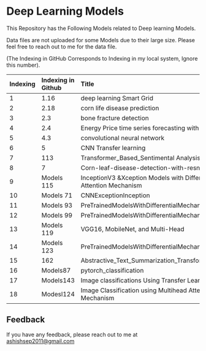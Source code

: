 
# Deep Learning Models

This Repository has the Following Models related to Deep learning Models.

Data files are not uploaded for some Models due to their large size. Please feel free to reach out to me for the data file.

(The Indexing in GitHub Corresponds to Indexing in my local system, Ignore this number).











| Indexing| Indexing in Github     | Title                |
| :-------- | :------- | :------------------------- |
| 1 | 1.16 |deep learning Smart Grid
| 2 | 2.18 | corn life disease prediction
 | 3 | 2.3 |bone fracture detection |
| 4 | 2.4 | Energy Price time series forecasting with LSTM |
| 5 | 4.3 | convolutional neural network |
| 6 | 5 | CNN Transfer learning |
| 7 | 113 | Transformer_Based_Sentimental Analysis |
| 8 | 7 | Corn-leaf-disease-detection-with-resnet-pytorch |
| 9 | Models 115 | InceptionV3 &Xception Models with Differential Attention Mechanism |
| 10 | Models 71  | CNNExceptionInception |
| 11 | Models 93 | PreTrainedModelsWithDifferentialMechanism3  |
| 12 | Models 99 | PreTrainedModelsWithDifferentialMechanism2 |
| 13 | Models 119 | VGG16, MobileNet, and Multi-Head  |
| 14 | Models 123 | PreTrainedModelsWithDifferentialMechanism1  |
| 15 | 162 | Abstractive_Text_Summarization_Transformer_Model  |
| 16 |  Models87 |pytorch_classification  |
| 17 | Models143| Image classifications Using Transfer Learning  |
| 18 | Modesl124 | Image Classification using Multihead Attention Mechanism  |










## Feedback

If you have any feedback, please reach out to me at ashishsep2011@gmail.com


